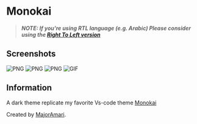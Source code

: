 # Monokai

> **_NOTE: If you're using RTL language (e.g. Arabic) Please consider using the [Right To Left version](<../Monokai_(Right_To_Left)/README.md>)_**

## Screenshots

![PNG](https://i.imgur.com/1nM5ESe.png)
![PNG](https://i.imgur.com/EQFCrZm.png)
![PNG](https://i.imgur.com/Ubv3LAM.png)
![GIF](https://i.imgur.com/fqoMVth.gif)

## Information

A dark theme replicate my favorite Vs-code theme [Monokai](https://monokai.pro/vscode)

Created by [MajorAmari](https://github.com/Majoramari).
